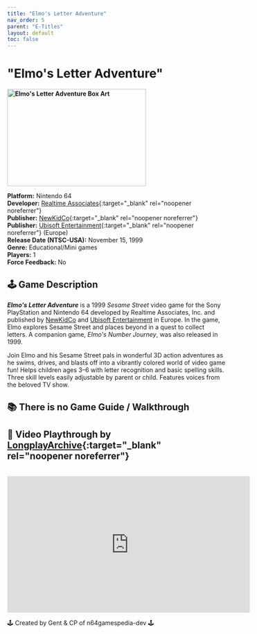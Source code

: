 ```yaml
---
title: "Elmo's Letter Adventure"
nav_order: 5
parent: "E-Titles"
layout: default
toc: false
---
```


# "Elmo's Letter Adventure"

<b>
<img src="https://images.launchbox-app.com/8e9c4841-1956-405a-85cb-e06c1037946a.jpg" alt="Elmo's Letter Adventure Box Art" width="320" height="224" />
</b>

**Platform:** Nintendo 64  
**Developer:** [Realtime Associates](https://en.wikipedia.org/wiki/Realtime_Associates){:target="_blank" rel="noopener noreferrer"}  
**Publisher:** [NewKidCo](https://en.wikipedia.org/wiki/NewKidCo){:target="_blank" rel="noopener noreferrer"}  
**Publisher:** [Ubisoft Entertainment](https://en.wikipedia.org/wiki/Ubisoft){:target="_blank" rel="noopener noreferrer"} (Europe)  
**Release Date (NTSC-USA):** November 15, 1999  
**Genre:** Educational/Mini games  
**Players:** 1  
**Force Feedback:** No  

## 🕹️ Game Description
<em><strong>Elmo's Letter Adventure</strong></em> is a 1999 <em>Sesame Street</em> video game for the Sony PlayStation and Nintendo 64 developed by Realtime Associates, Inc. and published by <a href="https://en.wikipedia.org/wiki/NewKidCo" target="_blank" rel="noopener noreferrer">NewKidCo</a> and <a href="https://en.wikipedia.org/wiki/Ubisoft" target="_blank" rel="noopener noreferrer">Ubisoft Entertainment</a> in Europe. In the game, Elmo explores Sesame Street and places beyond in a quest to collect letters. A companion game, <em>Elmo's Number Journey</em>, was also released in 1999.

Join Elmo and his Sesame Street pals in wonderful 3D action adventures as he swims, drives, and blasts off into a vibrantly colored world of video game fun! Helps children ages 3–6 with letter recognition and basic spelling skills. Three skill levels easily adjustable by parent or child. Features voices from the beloved TV show.

## 📚 There is no Game Guide / Walkthrough

## 🎥 Video Playthrough by [LongplayArchive](https://www.youtube.com/channel/UCM8XzXipyTsylZ_WsGKmdKQ){:target="_blank" rel="noopener noreferrer"}
<br />
<iframe width="560" height="315" src="https://www.youtube.com/embed/AS_QbGMmv20" title="Elmo's Letter Adventure Gameplay" frameborder="0" allowfullscreen></iframe>

🕹️ Created by Gent & CP of n64gamespedia-dev 🕹️  
<!-- Vault Format: n64gamespedia-dev -->  
<!-- Protocol Source: _vault-specs/format-protocol.md -->
